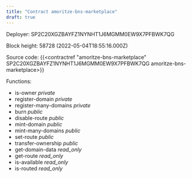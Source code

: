 ```yaml
---
title: "Contract amoritze-bns-marketplace"
draft: true
---
```

Deployer: SP2C20XGZBAYFZ1NYNHT1J6MGMM0EW9X7PFBWK7QG


 



Block height: 58728 (2022-05-04T18:55:16.000Z)

Source code: {{<contractref "amoritze-bns-marketplace" SP2C20XGZBAYFZ1NYNHT1J6MGMM0EW9X7PFBWK7QG amoritze-bns-marketplace>}}

Functions:

* is-owner _private_
* register-domain _private_
* register-many-domains _private_
* burn _public_
* disable-route _public_
* mint-domain _public_
* mint-many-domains _public_
* set-route _public_
* transfer-ownership _public_
* get-domain-data _read_only_
* get-route _read_only_
* is-available _read_only_
* is-routed _read_only_

